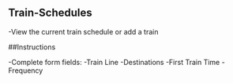## Train-Schedules

-View the current train schedule or add a train

##Instructions

-Complete form fields:
  -Train Line
  -Destinations
  -First Train Time
  -Frequency
